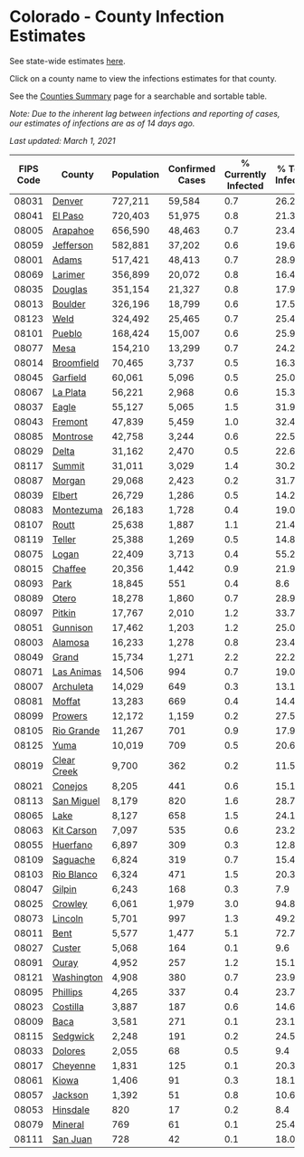 # Colorado - County Infection Estimates

See state-wide estimates [here](/infections/us-co).

Click on a county name to view the infections estimates for that county.

See the [Counties Summary](/infections/summary-counties) page for a searchable and sortable table.

*Note: Due to the inherent lag between infections and reporting of cases, our estimates of infections are as of 14 days ago.*

*Last updated: March 1, 2021*

|   FIPS Code |                     County |   Population |   Confirmed Cases |   % Currently Infected |   % Total Infected |
|-------------|----------------------------|--------------|-------------------|------------------------|--------------------|
|       08031 |           [Denver](denver) |      727,211 |            59,584 |                    0.7 |               26.2 |
|       08041 |         [El Paso](el-paso) |      720,403 |            51,975 |                    0.8 |               21.3 |
|       08005 |       [Arapahoe](arapahoe) |      656,590 |            48,463 |                    0.7 |               23.4 |
|       08059 |     [Jefferson](jefferson) |      582,881 |            37,202 |                    0.6 |               19.6 |
|       08001 |             [Adams](adams) |      517,421 |            48,413 |                    0.7 |               28.9 |
|       08069 |         [Larimer](larimer) |      356,899 |            20,072 |                    0.8 |               16.4 |
|       08035 |         [Douglas](douglas) |      351,154 |            21,327 |                    0.8 |               17.9 |
|       08013 |         [Boulder](boulder) |      326,196 |            18,799 |                    0.6 |               17.5 |
|       08123 |               [Weld](weld) |      324,492 |            25,465 |                    0.7 |               25.4 |
|       08101 |           [Pueblo](pueblo) |      168,424 |            15,007 |                    0.6 |               25.9 |
|       08077 |               [Mesa](mesa) |      154,210 |            13,299 |                    0.7 |               24.2 |
|       08014 |   [Broomfield](broomfield) |       70,465 |             3,737 |                    0.5 |               16.3 |
|       08045 |       [Garfield](garfield) |       60,061 |             5,096 |                    0.5 |               25.0 |
|       08067 |       [La Plata](la-plata) |       56,221 |             2,968 |                    0.6 |               15.3 |
|       08037 |             [Eagle](eagle) |       55,127 |             5,065 |                    1.5 |               31.9 |
|       08043 |         [Fremont](fremont) |       47,839 |             5,459 |                    1.0 |               32.4 |
|       08085 |       [Montrose](montrose) |       42,758 |             3,244 |                    0.6 |               22.5 |
|       08029 |             [Delta](delta) |       31,162 |             2,470 |                    0.5 |               22.6 |
|       08117 |           [Summit](summit) |       31,011 |             3,029 |                    1.4 |               30.2 |
|       08087 |           [Morgan](morgan) |       29,068 |             2,423 |                    0.2 |               31.7 |
|       08039 |           [Elbert](elbert) |       26,729 |             1,286 |                    0.5 |               14.2 |
|       08083 |     [Montezuma](montezuma) |       26,183 |             1,728 |                    0.4 |               19.0 |
|       08107 |             [Routt](routt) |       25,638 |             1,887 |                    1.1 |               21.4 |
|       08119 |           [Teller](teller) |       25,388 |             1,269 |                    0.5 |               14.8 |
|       08075 |             [Logan](logan) |       22,409 |             3,713 |                    0.4 |               55.2 |
|       08015 |         [Chaffee](chaffee) |       20,356 |             1,442 |                    0.9 |               21.9 |
|       08093 |               [Park](park) |       18,845 |               551 |                    0.4 |                8.6 |
|       08089 |             [Otero](otero) |       18,278 |             1,860 |                    0.7 |               28.9 |
|       08097 |           [Pitkin](pitkin) |       17,767 |             2,010 |                    1.2 |               33.7 |
|       08051 |       [Gunnison](gunnison) |       17,462 |             1,203 |                    1.2 |               25.0 |
|       08003 |         [Alamosa](alamosa) |       16,233 |             1,278 |                    0.8 |               23.4 |
|       08049 |             [Grand](grand) |       15,734 |             1,271 |                    2.2 |               22.2 |
|       08071 |   [Las Animas](las-animas) |       14,506 |               994 |                    0.7 |               19.0 |
|       08007 |     [Archuleta](archuleta) |       14,029 |               649 |                    0.3 |               13.1 |
|       08081 |           [Moffat](moffat) |       13,283 |               669 |                    0.4 |               14.4 |
|       08099 |         [Prowers](prowers) |       12,172 |             1,159 |                    0.2 |               27.5 |
|       08105 |   [Rio Grande](rio-grande) |       11,267 |               701 |                    0.9 |               17.9 |
|       08125 |               [Yuma](yuma) |       10,019 |               709 |                    0.5 |               20.6 |
|       08019 | [Clear Creek](clear-creek) |        9,700 |               362 |                    0.2 |               11.5 |
|       08021 |         [Conejos](conejos) |        8,205 |               441 |                    0.6 |               15.1 |
|       08113 |   [San Miguel](san-miguel) |        8,179 |               820 |                    1.6 |               28.7 |
|       08065 |               [Lake](lake) |        8,127 |               658 |                    1.5 |               24.1 |
|       08063 |   [Kit Carson](kit-carson) |        7,097 |               535 |                    0.6 |               23.2 |
|       08055 |       [Huerfano](huerfano) |        6,897 |               309 |                    0.3 |               12.8 |
|       08109 |       [Saguache](saguache) |        6,824 |               319 |                    0.7 |               15.4 |
|       08103 |   [Rio Blanco](rio-blanco) |        6,324 |               471 |                    1.5 |               20.3 |
|       08047 |           [Gilpin](gilpin) |        6,243 |               168 |                    0.3 |                7.9 |
|       08025 |         [Crowley](crowley) |        6,061 |             1,979 |                    3.0 |               94.8 |
|       08073 |         [Lincoln](lincoln) |        5,701 |               997 |                    1.3 |               49.2 |
|       08011 |               [Bent](bent) |        5,577 |             1,477 |                    5.1 |               72.7 |
|       08027 |           [Custer](custer) |        5,068 |               164 |                    0.1 |                9.6 |
|       08091 |             [Ouray](ouray) |        4,952 |               257 |                    1.2 |               15.1 |
|       08121 |   [Washington](washington) |        4,908 |               380 |                    0.7 |               23.9 |
|       08095 |       [Phillips](phillips) |        4,265 |               337 |                    0.4 |               23.7 |
|       08023 |       [Costilla](costilla) |        3,887 |               187 |                    0.6 |               14.6 |
|       08009 |               [Baca](baca) |        3,581 |               271 |                    0.1 |               23.1 |
|       08115 |       [Sedgwick](sedgwick) |        2,248 |               191 |                    0.2 |               24.5 |
|       08033 |         [Dolores](dolores) |        2,055 |                68 |                    0.5 |                9.4 |
|       08017 |       [Cheyenne](cheyenne) |        1,831 |               125 |                    0.1 |               20.3 |
|       08061 |             [Kiowa](kiowa) |        1,406 |                91 |                    0.3 |               18.1 |
|       08057 |         [Jackson](jackson) |        1,392 |                51 |                    0.8 |               10.6 |
|       08053 |       [Hinsdale](hinsdale) |          820 |                17 |                    0.2 |                8.4 |
|       08079 |         [Mineral](mineral) |          769 |                61 |                    0.1 |               25.4 |
|       08111 |       [San Juan](san-juan) |          728 |                42 |                    0.1 |               18.0 |